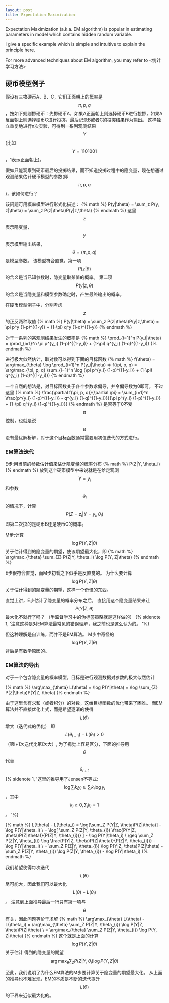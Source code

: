 ```yaml
---
layout: post
title: Expectation Maximization
---
```


Expectation Maximization (a.k.a. EM algorithm) is popular in estimating parameters in model which contains hidden random variable.

I give a specific example which is simple and intuitive to explain the principle here. 

For more advanced techniques about EM algorithm, you may refer to <统计学习方法>


## 硬币模型例子
假设有三枚硬币A、B、C，它们正面朝上的概率是$$\pi, p, q$$，按如下规则掷硬币：先掷硬币A，如果A正面朝上则选择硬币B进行投掷，如果A反面朝上则选择硬币C进行投掷，最后记录B或者C的投掷结果作为输出。
这样独立重复地进行n次实验，可得到一系列观测结果$$Y$$(比如$$Y=1101001$$，1表示正面朝上)。

假如只能观察到硬币最后的投掷结果，而不知道投掷过程中的隐变量，现在想通过观测结果估计硬币模型的参数(即$$\pi, p, q$$)，该如何进行？


该问题可用概率模型进行形式化描述：
{% math %}
P(y|\theta) = \sum_z P(y, z|\theta) = \sum_z P(z|\theta)P(y|z,\theta)
{% endmath %}
这里$$z$$表示隐变量，$$y$$表示模型输出结果，$$\theta=(\pi, p, q)$$是模型参数。
该模型符合直觉，第一项$$P(z|\theta)$$的含义是当已知参数时，隐变量取某值的概率。
第二项$$P(y|z,\theta)$$的含义是当隐变量和模型参数确定时，产生最终输出的概率。


在硬币模型例子中，分别考虑$$z$$的正反两种取值
{% math %}
P(y|\theta) = \sum_z P(z|\theta)P(y|z,\theta) = \pi p^y (1-p)^{(1-y)} + (1-\pi) q^y (1-q)^{(1-y)}
{% endmath %}

对于一系列的某观测结果发生的概率是
{% math %}
\prod_{i=1}^n P(y_i|\theta) = \prod_{i=1}^n \pi p^{y_i} (1-p)^{(1-y_i)} + (1-\pi) q^{y_i} (1-q)^{(1-y_i)}
{% endmath %}

进行极大似然估计，取对数可以得到下面的目标函数
{% math %}
f(\theta) = \arg\max_{\theta} \log \prod_{i=1}^n P(y_i|\theta) => f(\pi, p, q) = \arg\max_{\pi, p, q} \sum_{i=1}^n \log (\pi p^{y_i} (1-p)^{(1-y_i)} + (1-\pi) q^{y_i} (1-q)^{(1-y_i)})
{% endmath %}

一个自然的想法是，对目标函数关于各个参数求偏导，并令偏导数为0即可。
不过这里
{% math %}
\frac{\partial f(\pi, p, q)}{\partial \pi} = \sum_{i=1}^n \frac{p^{y_i} (1-p)^{(1-y_i)} - q^{y_i} (1-q)^{(1-y_i)}}{\pi p^{y_i} (1-p)^{(1-y_i)} + (1-\pi) q^{y_i} (1-q)^{(1-y_i)}}
{% endmath %}
是否等于0不受$$\pi$$控制，也就是说$$\pi$$没有最优解析解，对于这个目标函数通常需要用初值迭代的方式进行。


### EM算法迭代

E步:用当前的参数估计值来估计隐变量的概率分布
{% math %}
P(Z|Y, \theta_i)
{% endmath %}
放到这个硬币模型中来说就是在给定观测$$Y=y_i$$和参数$$\theta_i$$的情况下，计算$$P(Z=z_i|Y=y_i, \theta_i)$$即第二次掷的是硬币B还是硬币C的概率。


M步:计算$$\log P(Y,Z|\theta)$$关于估计得到的隐变量的期望，使该期望最大化，即
{% math %}
\arg\max_{\theta} \sum_{Z} P(Z|Y, \theta_i) \log P(Y, Z|\theta)
{% endmath %}

E步很符合直觉，而M步初看之下似乎是反直觉的。
为什么要计算$$\log P(Y,Z|\theta)$$关于估计得到的隐变量的期望，这样一个奇怪的东西。

直觉上讲，E步估计了隐变量的概率分布之后，
直接用这个隐变量结果来让$$P(Y|Z, \theta)$$最大化不就行了吗？
（半监督学习中的伪标签策略就是这样做的）
{% sidenote 1, '注意这种是对EM算法最常见的错误理解，我之前也是这么认为的。 '%}

但这种理解是自训练，而并不是EM算法。
M步中奇怪的$$\log P(Y,Z|\theta)$$背后是有数学原因的。


### EM算法的导出

对于一个包含隐变量的概率模型，目标是进行观测数据对参数的极大似然估计

{% math %}
\arg\max_{\theta} L(\theta) = \log P(Y|\theta) = \log \sum_{Z} P(Z|\theta)P(Y|Z, \theta)
{% endmath %}

由于这里含有求和（或者积分）的对数，这给目标函数的优化带来了困难。
而EM算法并不直接优化上式，而是希望逐渐的使得$$L(\theta)$$增大（迭代式的优化）
即 $$L(\theta_{i+1}) - L(\theta_i) > 0$$（第i+1次迭代比第i次大）,
为了视觉上容易区分，下面的推导用$$\theta$$代替$$\theta_{i+1}$$
{% sidenote 1, '这里的推导用了Jensen不等式: $$\log \sum_i k_i y_i \geq \sum_i k_i \log y_i  $$，其中$$k_i \geq 0, \sum_i k_i = 1$$。 '%}

{% math %}
L(\theta) - L(\theta_i) = \log[\sum_Z P(Y|Z, \theta)P(Z|\theta)] - \log P(Y|\theta_i) \\
= \log[ \sum_Z P(Z|Y, \theta_{i}) \frac{P(Y|Z, \theta)P(Z|\theta)}{P(Z|Y, \theta_{i})} ] - \log P(Y|\theta_i) \\
\geq \sum_Z P(Z|Y, \theta_{i}) \log \frac{P(Y|Z, \theta)P(Z|\theta)}{P(Z|Y, \theta_{i})} - \log P(Y|\theta_i) \\
= \sum_Z P(Z|Y, \theta_{i}) \log P(Y|Z, \theta)P(Z|\theta) - \sum_Z P(Z|Y, \theta_{i}) \log P(Z|Y, \theta_{i}) - \log P(Y|\theta_i)
{% endmath %}

我们希望使得每次迭代$$L(\theta)$$尽可能大，因此我们可以最大化$$L(\theta) - L(\theta_i)$$。
注意到上面推导最后一行只有第一项与$$\theta$$有关，因此问题等价于求解
{% math %}
\arg\max_{\theta} L(\theta) - L(\theta_i) = \arg\max_{\theta} \sum_Z P(Z|Y, \theta_{i}) \log P(Y|Z, \theta)P(Z|\theta) \\
= \arg\max_{\theta} \sum_Z P(Z|Y, \theta_{i}) \log P(Y, Z|\theta)
{% endmath %}
这个就是上面的计算$$\log P(Y,Z|\theta)$$关于估计
得到的隐变量的期望$$\arg\max_{\theta} \sum_{Z} P(Z|Y, \theta_i) \log P(Y, Z|\theta)$$

至此，我们说明了为什么EM算法的M步要计算关于隐变量的期望最大化。
从上面的推导也不难发现，EM的本质是不断的迭代提升$$L(\theta)$$的下界来近似最大化的。



